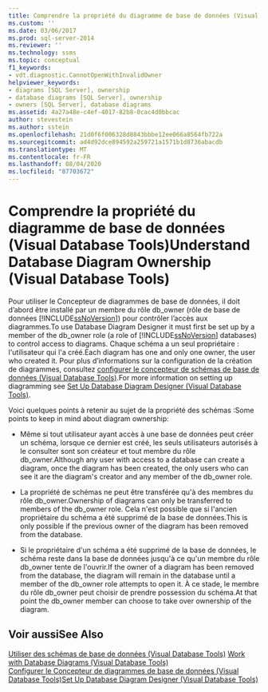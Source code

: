 ```yaml
---
title: Comprendre la propriété du diagramme de base de données (Visual Database Tools) | Microsoft Docs
ms.custom: ''
ms.date: 03/06/2017
ms.prod: sql-server-2014
ms.reviewer: ''
ms.technology: ssms
ms.topic: conceptual
f1_keywords:
- vdt.diagnostic.CannotOpenWithInvalidOwner
helpviewer_keywords:
- diagrams [SQL Server], ownership
- database diagrams [SQL Server], ownership
- owners [SQL Server], database diagrams
ms.assetid: 4a27a48e-c4ef-4017-82b8-0cac4d0bbcac
author: stevestein
ms.author: sstein
ms.openlocfilehash: 21d0f6f006328d8843bbbe12ee066a8564fb722a
ms.sourcegitcommit: ad4d92dce894592a259721a1571b1d8736abacdb
ms.translationtype: MT
ms.contentlocale: fr-FR
ms.lasthandoff: 08/04/2020
ms.locfileid: "87703672"
---
```

# <a name="understand-database-diagram-ownership-visual-database-tools"></a><span data-ttu-id="a4db6-102">Comprendre la propriété du diagramme de base de données (Visual Database Tools)</span><span class="sxs-lookup"><span data-stu-id="a4db6-102">Understand Database Diagram Ownership (Visual Database Tools)</span></span>
  <span data-ttu-id="a4db6-103">Pour utiliser le Concepteur de diagrammes de base de données, il doit d’abord être installé par un membre du rôle db_owner (rôle de base de données [!INCLUDE[ssNoVersion](../../includes/ssnoversion-md.md)]) pour contrôler l’accès aux diagrammes.</span><span class="sxs-lookup"><span data-stu-id="a4db6-103">To use Database Diagram Designer it must first be set up by a member of the db_owner role (a role of [!INCLUDE[ssNoVersion](../../includes/ssnoversion-md.md)] databases) to control access to diagrams.</span></span> <span data-ttu-id="a4db6-104">Chaque schéma a un seul propriétaire : l'utilisateur qui l'a créé.</span><span class="sxs-lookup"><span data-stu-id="a4db6-104">Each diagram has one and only one owner, the user who created it.</span></span> <span data-ttu-id="a4db6-105">Pour plus d’informations sur la configuration de la création de diagrammes, consultez [configurer le concepteur de schémas de base de données &#40;Visual Database Tools&#41;](visual-database-tools.md).</span><span class="sxs-lookup"><span data-stu-id="a4db6-105">For more information on setting up diagramming see [Set Up Database Diagram Designer &#40;Visual Database Tools&#41;](visual-database-tools.md).</span></span>  
  
 <span data-ttu-id="a4db6-106">Voici quelques points à retenir au sujet de la propriété des schémas :</span><span class="sxs-lookup"><span data-stu-id="a4db6-106">Some points to keep in mind about diagram ownership:</span></span>  
  
-   <span data-ttu-id="a4db6-107">Même si tout utilisateur ayant accès à une base de données peut créer un schéma, lorsque ce dernier est créé, les seuls utilisateurs autorisés à le consulter sont son créateur et tout membre du rôle db_owner.</span><span class="sxs-lookup"><span data-stu-id="a4db6-107">Although any user with access to a database can create a diagram, once the diagram has been created, the only users who can see it are the diagram's creator and any member of the db_owner role.</span></span>  
  
-   <span data-ttu-id="a4db6-108">La propriété de schémas ne peut être transférée qu'à des membres du rôle db_owner.</span><span class="sxs-lookup"><span data-stu-id="a4db6-108">Ownership of diagrams can only be transferred to members of the db_owner role.</span></span> <span data-ttu-id="a4db6-109">Cela n'est possible que si l'ancien propriétaire du schéma a été supprimé de la base de données.</span><span class="sxs-lookup"><span data-stu-id="a4db6-109">This is only possible if the previous owner of the diagram has been removed from the database.</span></span>  
  
-   <span data-ttu-id="a4db6-110">Si le propriétaire d'un schéma a été supprimé de la base de données, le schéma reste dans la base de données jusqu'à ce qu'un membre du rôle db_owner tente de l'ouvrir.</span><span class="sxs-lookup"><span data-stu-id="a4db6-110">If the owner of a diagram has been removed from the database, the diagram will remain in the database until a member of the db_owner role attempts to open it.</span></span> <span data-ttu-id="a4db6-111">À ce stade, le membre du rôle db_owner peut choisir de prendre possession du schéma.</span><span class="sxs-lookup"><span data-stu-id="a4db6-111">At that point the db_owner member can choose to take over ownership of the diagram.</span></span>  
  
## <a name="see-also"></a><span data-ttu-id="a4db6-112">Voir aussi</span><span class="sxs-lookup"><span data-stu-id="a4db6-112">See Also</span></span>  
 <span data-ttu-id="a4db6-113">[Utiliser des schémas de base de données &#40;Visual Database Tools&#41;](work-with-database-diagrams-visual-database-tools.md) </span><span class="sxs-lookup"><span data-stu-id="a4db6-113">[Work with Database Diagrams &#40;Visual Database Tools&#41;](work-with-database-diagrams-visual-database-tools.md) </span></span>  
 [<span data-ttu-id="a4db6-114">Configurer le Concepteur de diagrammes de base de données &#40;Visual Database Tools&#41;</span><span class="sxs-lookup"><span data-stu-id="a4db6-114">Set Up Database Diagram Designer &#40;Visual Database Tools&#41;</span></span>](visual-database-tools.md)  
  
  
